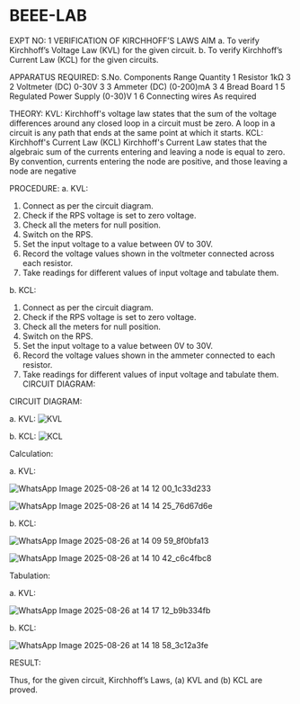 # BEEE-LAB
EXPT NO: 1	VERIFICATION OF KIRCHHOFF’S LAWS
AIM
a.   To verify Kirchhoff’s Voltage Law (KVL) for the given circuit. 
b.   To verify Kirchhoff’s Current Law (KCL) for the given circuits.

APPARATUS REQUIRED:
S.No.	Components	Range	Quantity
1	Resistor	1kΩ	3
2	Voltmeter (DC)	0-30V	3
3	Ammeter (DC)	(0-200)mA	3
4	Bread Board		1
5	Regulated Power Supply	(0-30)V	1
6	Connecting wires		As required

THEORY:
KVL: Kirchhoff's voltage law states that the sum of the voltage differences around any closed loop in a circuit must be zero. A loop in a circuit is any path that ends at the same point at which it starts.
KCL:
Kirchhoff's Current Law (KCL) Kirchhoff's Current Law states that the algebraic sum of the currents entering and leaving a node is equal to zero. By convention, currents entering the node are positive, and those leaving a node are negative


PROCEDURE:
a.   KVL:
1.   Connect as per the circuit diagram.
2.   Check if the RPS voltage is set to zero voltage.
3.   Check all the meters for null position.
4.   Switch on the RPS.
5.   Set the input voltage to a value between 0V to 30V.
6.   Record the voltage values shown in the voltmeter connected across each resistor.
7.   Take readings for different values of input voltage and tabulate them.


b.  KCL:
1.   Connect as per the circuit diagram.
2.   Check if the RPS voltage is set to zero voltage.
3.   Check all the meters for null position.
4.   Switch on the RPS.
5.   Set the input voltage to a value between 0V to 30V.
6.   Record the voltage values shown in the ammeter connected to each resistor.
7.   Take readings for different values of input voltage and tabulate them. 
CIRCUIT DIAGRAM:

CIRCUIT DIAGRAM:


a.   KVL:
 ![KVL](https://github.com/user-attachments/assets/396a219e-c79b-4836-85a3-1370bae4e355)



b.  KCL:
 ![KCL](https://github.com/user-attachments/assets/5dc022e5-ed19-402b-abda-de58c7ffb709)


Calculation:

a.   KVL:
 
![WhatsApp Image 2025-08-26 at 14 12 00_1c33d233](https://github.com/user-attachments/assets/d944e7e4-50a9-4be2-9d53-3ee7a434b187)



![WhatsApp Image 2025-08-26 at 14 14 25_76d67d6e](https://github.com/user-attachments/assets/24267709-89ce-48d3-a672-200c3d960e82)





b.  KCL:

![WhatsApp Image 2025-08-26 at 14 09 59_8f0bfa13](https://github.com/user-attachments/assets/38d70fe7-a41f-475a-a7cc-833bbdca60e6)




![WhatsApp Image 2025-08-26 at 14 10 42_c6c4fbc8](https://github.com/user-attachments/assets/fc066e3a-c494-4500-92bd-755b1edc7ab3)



Tabulation:

a.   KVL:
 
![WhatsApp Image 2025-08-26 at 14 17 12_b9b334fb](https://github.com/user-attachments/assets/51364f3f-5ff7-425c-8554-82b92afff1ea)


b.  KCL:

![WhatsApp Image 2025-08-26 at 14 18 58_3c12a3fe](https://github.com/user-attachments/assets/741e5b5c-eec1-47f8-a012-d60e6f40a168)


RESULT:

Thus, for the given circuit, Kirchhoff’s Laws, (a) KVL and (b) KCL are proved.
